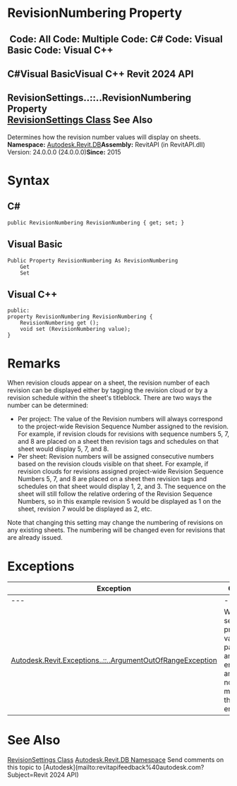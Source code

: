 # RevisionNumbering Property

﻿
 Code: All Code: Multiple Code: C# Code: Visual Basic Code: Visual C++   
---  
C#Visual BasicVisual C++
Revit 2024 API  
---  
RevisionSettings..::..RevisionNumbering Property   
[RevisionSettings Class](599f75fc-d2b6-63b3-7295-0c314415b638.md "RevisionSettings Class") See Also  
---  
Determines how the revision number values will display on sheets. 
**Namespace:** [Autodesk.Revit.DB](87546ba7-461b-c646-cbb1-2cb8f5bff8b2.md "Autodesk.Revit.DB Namespace")**Assembly:** RevitAPI (in RevitAPI.dll) Version: 24.0.0.0 (24.0.0.0)**Since:** 2015 
# Syntax
C#  
---  
```text
public RevisionNumbering RevisionNumbering { get; set; }
```
  
Visual Basic  
---  
```text
Public Property RevisionNumbering As RevisionNumbering
	Get
	Set
```
  
Visual C++  
---  
```text
public:
property RevisionNumbering RevisionNumbering {
	RevisionNumbering get ();
	void set (RevisionNumbering value);
}
```
  
# Remarks
When revision clouds appear on a sheet, the revision number of each revision can be displayed either by tagging the revision cloud or by a revision schedule within the sheet's titleblock. There are two ways the number can be determined: 
  * Per project: The value of the Revision numbers will always correspond to the project-wide Revision Sequence Number assigned to the revision. For example, if revision clouds for revisions with sequence numbers 5, 7, and 8 are placed on a sheet then revision tags and schedules on that sheet would display 5, 7, and 8.
  * Per sheet: Revision numbers will be assigned consecutive numbers based on the revision clouds visible on that sheet. For example, if revision clouds for revisions assigned project-wide Revision Sequence Numbers 5, 7, and 8 are placed on a sheet then revision tags and schedules on that sheet would display 1, 2, and 3. The sequence on the sheet will still follow the relative ordering of the Revision Sequence Numbers, so in this example revision 5 would be displayed as 1 on the sheet, revision 7 would be displayed as 2, etc. 

Note that changing this setting may change the numbering of revisions on any existing sheets. The numbering will be changed even for revisions that are already issued.
# Exceptions
| Exception | Condition |
| --- | --- |
| --- | --- |
| [Autodesk.Revit.Exceptions..::..ArgumentOutOfRangeException](60f148c9-ece0-a6bb-4e12-bb4a9c8c8a24.md "ArgumentOutOfRangeException Class") | When setting this property: A value passed for an enumeration argument is not a member of that enumeration |

# See Also
[RevisionSettings Class](599f75fc-d2b6-63b3-7295-0c314415b638.md "RevisionSettings Class")
[Autodesk.Revit.DB Namespace](87546ba7-461b-c646-cbb1-2cb8f5bff8b2.md "Autodesk.Revit.DB Namespace")
Send comments on this topic to [Autodesk](mailto:revitapifeedback%40autodesk.com?Subject=Revit 2024 API)